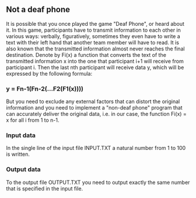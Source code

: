 </p>
<h2>Not a deaf phone</h2>
It is possible that you once played the game "Deaf Phone", or heard about it. In this game, participants have to transmit information to each other in various ways: verbally, figuratively, sometimes they even have to write a text with their left hand that another team member will have to read. It is also known that the transmitted information almost never reaches the final destination. Denote by Fi(x) a function that converts the text of the transmitted information x into the one that participant i+1 will receive from participant i. Then the last nth participant will receive data y, which will be expressed by the following formula:<br>
<h3>y = Fn-1(Fn-2(…F2(F1(x))))</h3>
But you need to exclude any external factors that can distort the original information and you need to implement a "non-deaf phone" program that can accurately deliver the original data, i.e. in our case, the function Fi(x) = x for all i from 1 to n-1.<br>
<h3>Input data</h3>
In the single line of the input file INPUT.TXT a natural number from 1 to 100 is written.
<h3>Output data</h3>
To the output file OUTPUT.TXT you need to output exactly the same number that is specified in the input file.
</p>